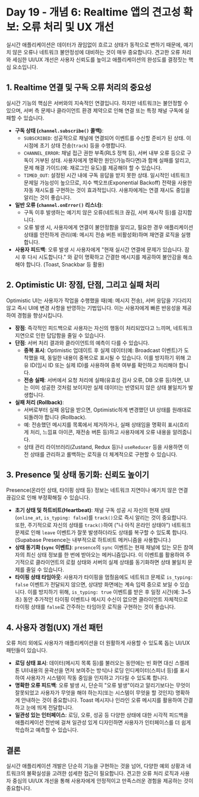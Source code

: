 # Day 19 - 개념 6: Realtime 앱의 견고성 확보: 오류 처리 및 UX 개선

실시간 애플리케이션은 데이터가 끊임없이 흐르고 상태가 동적으로 변하기 때문에, 예기치 않은 오류나 네트워크 불안정성에 대비하는 것이 매우 중요합니다. 견고한 오류 처리와 세심한 UI/UX 개선은 사용자 신뢰도를 높이고 애플리케이션의 완성도를 결정짓는 핵심 요소입니다.

## 1. Realtime 연결 및 구독 오류 처리의 중요성

실시간 기능의 핵심은 서버와의 지속적인 연결입니다. 하지만 네트워크는 불안정할 수 있으며, 서버 측 문제나 클라이언트 환경 제약으로 인해 연결 또는 특정 채널 구독에 실패할 수 있습니다.

*   **구독 상태 (`channel.subscribe()` 콜백)**:
    *   `SUBSCRIBED`: 성공적으로 채널에 연결되어 이벤트를 수신할 준비가 된 상태. 이 시점에 초기 상태 전송(`track`) 등을 수행합니다.
    *   `CHANNEL_ERROR`: 채널 접근 권한 부족(RLS 정책 등), 서버 내부 오류 등으로 구독이 거부된 상태. 사용자에게 명확한 원인(가능하다면)과 함께 실패를 알리고, 문제 해결 가이드(예: 재로그인 유도)를 제공해야 할 수 있습니다.
    *   `TIMED_OUT`: 설정된 시간 내에 구독 응답을 받지 못한 상태. 일시적인 네트워크 문제일 가능성이 높으므로, 지수 백오프(Exponential Backoff) 전략을 사용한 자동 재시도를 구현하는 것이 효과적입니다. 사용자에게는 연결 재시도 중임을 알리는 것이 좋습니다.
*   **일반 오류 (`channel.onError()` 리스너)**:
    *   구독 이후 발생하는 예기치 않은 오류(네트워크 끊김, 서버 재시작 등)를 감지합니다.
    *   오류 발생 시, 사용자에게 연결이 불안정함을 알리고, 필요한 경우 애플리케이션 상태를 안전하게 관리(예: 메시지 전송 버튼 비활성화)하며 재연결 로직을 실행합니다.
*   **사용자 피드백**: 오류 발생 시 사용자에게 "현재 실시간 연결에 문제가 있습니다. 잠시 후 다시 시도합니다." 와 같이 명확하고 간결한 메시지를 제공하여 불안감을 해소해야 합니다. (Toast, Snackbar 등 활용)

## 2. Optimistic UI: 장점, 단점, 그리고 실패 처리

Optimistic UI는 사용자가 작업을 수행했을 때(예: 메시지 전송), 서버 응답을 기다리지 않고 즉시 UI에 변경 사항을 반영하는 기법입니다. 이는 사용자에게 빠른 반응성을 제공하여 경험을 향상시킵니다.

*   **장점**: 즉각적인 피드백으로 사용자는 자신의 행동이 처리되었다고 느끼며, 네트워크 지연으로 인한 답답함을 줄일 수 있습니다.
*   **단점**: 서버 처리 결과와 클라이언트의 예측이 다를 수 있습니다.
    *   **중복 표시**: Optimistic 업데이트 후 실제 데이터(예: Broadcast 이벤트)가 도착했을 때, 동일한 내용이 중복으로 표시될 수 있습니다. 이를 방지하기 위해 고유 ID(임시 ID 또는 실제 ID)를 사용하여 중복 여부를 확인하고 처리해야 합니다.
    *   **전송 실패**: 서버에서 요청 처리에 실패(유효성 검사 오류, DB 오류 등)하면, UI는 이미 성공한 것처럼 보이지만 실제 데이터는 반영되지 않은 상태 불일치가 발생합니다.
*   **실패 처리 (Rollback)**:
    *   서버로부터 실패 응답을 받으면, Optimistic하게 변경했던 UI 상태를 원래대로 되돌려야 합니다 (Rollback).
    *   예: 전송했던 메시지를 목록에서 제거하거나, 실패 상태임을 명확히 표시(흐리게 처리, 느낌표 아이콘, 재전송 버튼 등)하고 사용자에게 오류 내용을 알려줍니다.
    *   상태 관리 라이브러리(Zustand, Redux 등)나 `useReducer` 등을 사용하면 이전 상태를 관리하고 롤백하는 로직을 더 체계적으로 구현할 수 있습니다.

## 3. Presence 및 상태 동기화: 신뢰도 높이기

Presence(온라인 상태, 타이핑 상태 등) 정보는 네트워크 지연이나 예기치 않은 연결 끊김으로 인해 부정확해질 수 있습니다.

*   **초기 상태 및 하트비트(Heartbeat)**: 채널 구독 성공 시 자신의 현재 상태(`online_at`, `is_typing: false`)를 `track()`으로 즉시 알리는 것이 중요합니다. 또한, 주기적으로 자신의 상태를 `track()`하여 ("나 아직 온라인 상태야") 네트워크 문제로 인해 `leave` 이벤트가 잘못 발생하더라도 상태를 복구할 수 있도록 합니다. (Supabase Presence는 내부적으로 하트비트 메커니즘을 사용합니다.)
*   **상태 동기화 (`sync` 이벤트)**: `presence`의 `sync` 이벤트는 현재 채널에 있는 모든 참여자의 최신 상태 정보를 한 번에 받아오는 메커니즘입니다. 이 이벤트를 활용하여 주기적으로 클라이언트의 로컬 상태와 서버의 실제 상태를 동기화하면 상태 불일치 문제를 줄일 수 있습니다.
*   **타이핑 상태 타임아웃**: 사용자가 타이핑을 멈췄음에도 네트워크 문제로 `is_typing: false` 이벤트가 전달되지 않으면, 상대방 화면에는 계속 입력 중으로 보일 수 있습니다. 이를 방지하기 위해, `is_typing: true` 이벤트를 받은 후 일정 시간(예: 3~5초) 동안 추가적인 타이핑 이벤트나 메시지 수신이 없으면 클라이언트 자체적으로 타이핑 상태를 `false`로 간주하는 타임아웃 로직을 구현하는 것이 좋습니다.

## 4. 사용자 경험(UX) 개선 패턴

오류 처리 외에도 사용자가 애플리케이션을 더 원활하게 사용할 수 있도록 돕는 UI/UX 패턴들이 있습니다.

*   **로딩 상태 표시**: 데이터(메시지 목록 등)를 불러오는 동안에는 빈 화면 대신 스켈레톤 UI(내용의 윤곽선을 먼저 보여주는 방식)나 로딩 인디케이터(스피너 등)를 표시하여 사용자가 시스템이 작동 중임을 인지하고 기다릴 수 있도록 합니다.
*   **명확한 오류 피드백**: 오류 발생 시, 단순히 "오류 발생"이라고 알리기보다는 무엇이 잘못되었고 사용자가 무엇을 해야 하는지(또는 시스템이 무엇을 할 것인지) 명확하게 안내하는 것이 중요합니다. Toast 메시지나 인라인 오류 메시지를 활용하여 간결하고 눈에 띄게 전달합니다.
*   **일관성 있는 인터페이스**: 로딩, 오류, 성공 등 다양한 상태에 대한 시각적 피드백을 애플리케이션 전반에 걸쳐 일관성 있게 디자인하면 사용자가 인터페이스를 더 쉽게 학습하고 예측할 수 있습니다.

## 결론

실시간 애플리케이션 개발은 단순히 기능을 구현하는 것을 넘어, 다양한 예외 상황과 네트워크의 불확실성을 고려한 섬세한 접근이 필요합니다. 견고한 오류 처리 로직과 사용자 중심의 UI/UX 개선을 통해 사용자에게 안정적이고 만족스러운 경험을 제공하는 것이 중요합니다. 